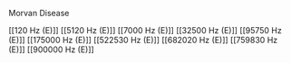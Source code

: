 Morvan Disease

[[120 Hz (E)]]
[[5120 Hz (E)]]
[[7000 Hz (E)]]
[[32500 Hz (E)]]
[[95750 Hz (E)]]
[[175000 Hz (E)]]
[[522530 Hz (E)]]
[[682020 Hz (E)]]
[[759830 Hz (E)]]
[[900000 Hz (E)]]